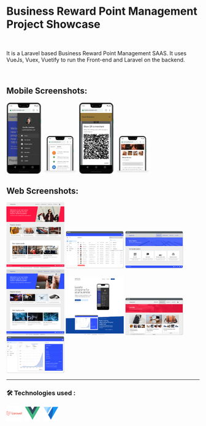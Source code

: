 # Business Reward Point Management Project Showcase

<br>

It is a Laravel based Business Reward Point Management SAAS. It uses VueJs, Vuex, Vuetify to run the Front-end and Laravel on the backend. 

<br>

## Mobile Screenshots:
<img src="/Source Code/public/images/site/visuals/mobile-campaign.png" width="18%"></img>
<img src="/Source Code/public/images/site/visuals/mobile-history.png" width="18%"></img>
<img src="/Source Code/public/images/site/visuals/mobile-redeem-qr.png" width="18%"></img>
<img src="/Source Code/public/images/site/visuals/mobile-rewards.png" width="18%"></img>

## Web Screenshots:
<img src="/Source Code/public/images/site/visuals/clothing-home.png" width="30%"></img>
<img src="/Source Code/public/images/site/visuals/customers.png" width="30%"></img>
<img src="/Source Code/public/images/site/visuals/earn-points.png" width="30%"></img>
<img src="/Source Code/public/images/site/visuals/gadget-home.png" width="30%"></img>
<img src="/Source Code/public/images/site/visuals/reseller-website.png" width="30%"></img>
<img src="/Source Code/public/images/site/visuals/rewards.png" width="30%"></img>
<img src="/Source Code/public/images/site/visuals/user-homepage.png" width="30%"></img>

---

### :hammer_and_wrench: Technologies used :

<div>
  <img src="https://github.com/devicons/devicon/blob/master/icons/laravel/laravel-original-wordmark.svg" title="Laravel" alt="Laravel" width="40" height="40"/>&nbsp;
  <img src="https://github.com/devicons/devicon/blob/master/icons/vuejs/vuejs-original.svg" title="VueJs" alt="VueJs" width="40" height="40"/>&nbsp;
  <img src="https://github.com/devicons/devicon/blob/master/icons/vuetify/vuetify-original.svg" title="Vuetify" alt="Vuetif" width="40" height="40"/>
</div>
